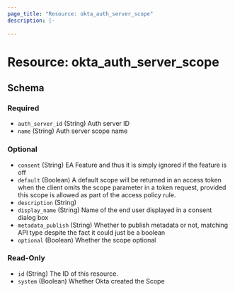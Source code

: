 ```yaml
---
page_title: "Resource: okta_auth_server_scope"
description: |-
  
---
```


# Resource: okta_auth_server_scope





<!-- schema generated by tfplugindocs -->
## Schema

### Required

- `auth_server_id` (String) Auth server ID
- `name` (String) Auth server scope name

### Optional

- `consent` (String) EA Feature and thus it is simply ignored if the feature is off
- `default` (Boolean) A default scope will be returned in an access token when the client omits the scope parameter in a token request, provided this scope is allowed as part of the access policy rule.
- `description` (String)
- `display_name` (String) Name of the end user displayed in a consent dialog box
- `metadata_publish` (String) Whether to publish metadata or not, matching API type despite the fact it could just be a boolean
- `optional` (Boolean) Whether the scope optional

### Read-Only

- `id` (String) The ID of this resource.
- `system` (Boolean) Whether Okta created the Scope


